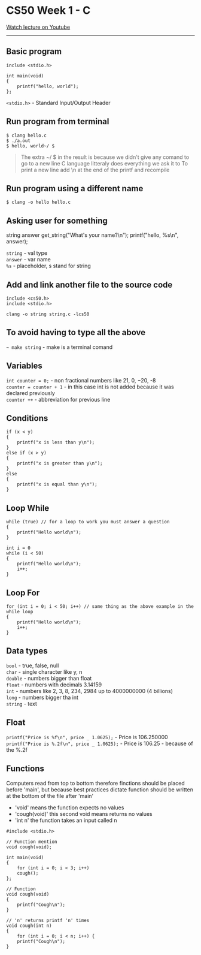 # CS50 Week 1 - C

[Watch lecture on Youtube](https://youtu.be/URrzmoIyqLw)

---

## Basic program

```
include <stdio.h>

int main(void)
{
	printf("hello, world");
};
```

`<stdio.h>` - Standard Input/Output Header

## Run program from terminal

```
$ clang hello.c
$ ./a.out
$ hello, world~/ $
```

> The extra ~/ $ in the result is because we didn't give any comand to go to a new line
> C language litteraly does everything we ask it to
> To print a new line add \n at the end of the printf and recompile

## Run program using a different name

```
$ clang -o hello hello.c
```

## Asking user for something

string answer get_string("What's your name?\n");
printf("hello, %s\n", answer);

`string` - val type\
`answer` - var name\
`%s` - placeholder, s stand for string

## Add and link another file to the source code

```
include <cs50.h>
include <stdio.h>
```

`clang -o string string.c -lcs50`

## To avoid having to type all the above

`~ make string` - make is a terminal comand

## Variables

`int counter = 0;` - non fractional numbers like 21, 0, −20, -8\
`counter = counter + 1` - in this case int is not added because it was declared previously\
`counter ++` - abbreviation for previous line

## Conditions

```
if (x < y)
{
	printf("x is less than y\n");
}
else if (x > y)
{
	printf("x is greater than y\n");
}
else
{
	printf("x is equal than y\n");
}
```

## Loop While

```
while (true) // for a loop to work you must answer a question
{
	printf("Hello world\n");
}

int i = 0
while (i < 50)
{
	printf("Hello world\n");
	i++;
}
```

## Loop For

```
for (int i = 0; i < 50; i++) // same thing as the above example in the while loop
{
	printf("Hello world\n");
	i++;
}
```

## Data types

`bool` - true, false, null\
`char` - single character like y, n\
`double` - numbers bigger than float\
`float` - numbers with decimals 3.14159\
`int` - numbers like 2, 3, 8, 234, 2984 up to 4000000000 (4 billions)\
`long` - numbers bigger tha int\
`string` - text

## Float

`printf("Price is %f\n", price _ 1.0625);` - Price is 106.250000\
`printf("Price is %.2f\n", price _ 1.0625);` - Price is 106.25 - because of the %.2f

## Functions

Computers read from top to bottom therefore finctions should be placed before 'main', but because
best practices dictate function should be written at the bottom of the file after 'main'

- 'void' means the function expects no values
- 'cough(void)' this second void means returns no values
- 'int n' the function takes an input called n

```
#include <stdio.h>

// Function mention
void cough(void);

int main(void)
{
	for (int i = 0; i < 3; i++)
	cough();
};

// Function
void cough(void)
{
	printf("Cough\n");
}

// 'n' returns printf 'n' times
void cough(int n)
{
	for (int i = 0; i < n; i++) {
	printf("Cough\n");
}
```
